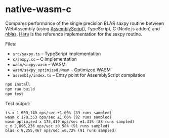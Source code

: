 # native-wasm-c

Compares performance of the single precision BLAS saxpy routine between WebAssembly (using [AssemblyScript](https://github.com/AssemblyScript/assemblyscript)), TypeScript, C (Node.js addon) and [nblas](https://github.com/mateogianolio/nblas).
[Here](https://github.com/Reference-LAPACK/lapack/blob/master/BLAS/SRC/saxpy.f) is the reference implementation for the saxpy routine.

Files:

* `src/saxpy.ts` – TypeScript implementation
* `c/saxpy.cc` – C implementation
* `wasm/saxpy.wasm` – WASM
* `wasm/saxpy_optimized.wasm` – Optimized WASM
* `assembly/index.ts` – Entry point for AssemblyScript compilation

```bash
npm install
npm run build
npm test
```

Test output:

```
ts x 1,603,140 ops/sec ±1.00% (89 runs sampled)
wasm x 178,353 ops/sec ±1.66% (92 runs sampled)
wasm optimized x 175,419 ops/sec ±1.31% (88 runs sampled)
c x 2,896,236 ops/sec ±0.58% (91 runs sampled)
blas x 9,255,467 ops/sec ±0.72% (91 runs sampled)
```
